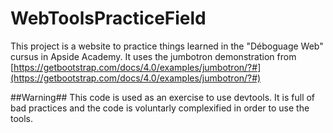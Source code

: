 # WebToolsPracticeField

This project is a website to practice things learned in the "Déboguage Web" cursus in Apside Academy.
It uses the jumbotron demonstration from [https://getbootstrap.com/docs/4.0/examples/jumbotron/?#](https://getbootstrap.com/docs/4.0/examples/jumbotron/?#)

##Warning##
This code is used as an exercise to use devtools. It is full of bad practices and the code is voluntarly complexified in order to use the tools.